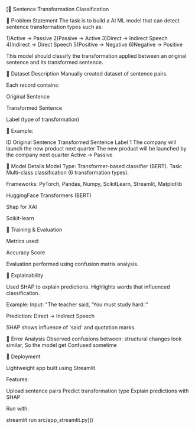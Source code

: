 [📑 Sentence Transformation Classification

🔹 Problem Statement
The task is to build a AI ML model that can
detect sentence transformation types such as:

1)Active → Passive
2)Passive → Active
3)Direct → Indirect Speech
4)Indirect → Direct Speech
5)Positive → Negative
6)Negative → Positive

This model should classify the transformation applied between 
an original sentence and its transformed sentence.

🔹 Dataset Description
Manually created dataset of sentence pairs.

Each record contains:

Original Sentence

Transformed Sentence

Label (type of transformation)

📌 Example:

ID	Original Sentence	Transformed Sentence	Label
1	The company will launch the new product next quarter	The new product will be launched by the company next quarter
Active → Passive


🔹 Model Details
Model Type: Transformer-based classifier (BERT).
Task: Multi-class classification (6 transformation types).

Frameworks:
PyTorch, Pandas, Numpy, ScikitLearn, Streamlit, Matplotlib

HuggingFace Transformers (BERT) 

Shap for XAI

Scikit-learn

🔹 Training & Evaluation

Metrics used:

Accuracy Score

Evaluation performed using confusion matrix analysis.


🔹 Explainability

Used SHAP to explain predictions.
Highlights words that influenced classification.

Example:
Input: "The teacher said, 'You must study hard.'"

Prediction: Direct → Indirect Speech

SHAP shows influence of 'said' and quotation marks.

🔹 Error Analysis
Observed confusions between:
structural changes look similar, So the model get Confused sometime

🔹 Deployment 

Lightweight app built using Streamlit.

Features:

Upload sentence pairs
Predict transformation type
Explain predictions with SHAP

Run with:

streamlit run src/app_streamlit.py]()